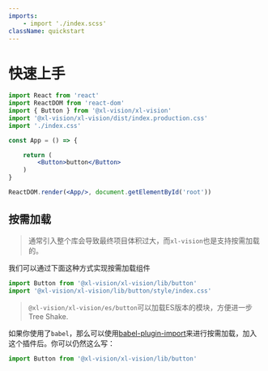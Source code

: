 ```yaml
---
imports:
    - import './index.scss'
className: quickstart
---
```


# 快速上手

```jsx
import React from 'react'
import ReactDOM from 'react-dom'
import { Button } from '@xl-vision/xl-vision'
import '@xl-vision/xl-vision/dist/index.production.css'
import './index.css'

const App = () => {

    return (
        <Button>button</Button>
    )
}

ReactDOM.render(<App/>, document.getElementById('root'))
```

## 按需加载

> 通常引入整个库会导致最终项目体积过大，而`xl-vision`也是支持按需加载的。

我们可以通过下面这种方式实现按需加载组件

```jsx
import Button from '@xl-vision/xl-vision/lib/button'
import '@xl-vision/xl-vision/lib/button/style/index.css'
```

> `@xl-vision/xl-vision/es/button`可以加载ES版本的模块，方便进一步Tree Shake.

如果你使用了`babel`，那么可以使用[babel-plugin-import](https://github.com/ant-design/babel-plugin-import)来进行按需加载，加入这个插件后。你可以仍然这么写：

```jsx
import Button from '@xl-vision/xl-vision/lib/button'
```
